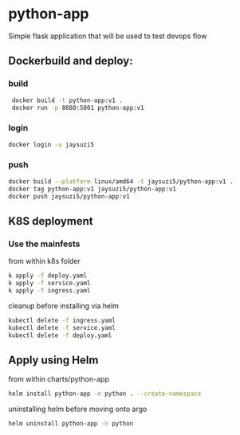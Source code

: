 # python-app
Simple flask application that will be used to test devops flow


## Dockerbuild and deploy:

### build
```bash
 docker build -t python-app:v1 .
 docker run -p 8080:5001 python-app:v1
```

### login
```bash
docker login -u jaysuzi5
```


### push
```bash
docker build --platform linux/amd64 -t jaysuzi5/python-app:v1 .
docker tag python-app:v1 jaysuzi5/python-app:v1
docker push jaysuzi5/python-app:v1
```

## K8S deployment

### Use the mainfests 
from within k8s folder
```bash
k apply -f deploy.yaml
k apply -f service.yaml
k apply -f ingress.yaml
```

cleanup before installing via helm
```bash
kubectl delete -f ingress.yaml
kubectl delete -f service.yaml
kubectl delete -f deploy.yaml
```


## Apply using Helm
from within charts/python-app
```bash
helm install python-app -n python . --create-namespace
```
uninstalling helm before moving onto argo
```bash
helm uninstall python-app -n python
```